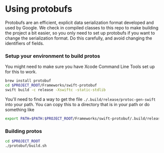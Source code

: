# Using protobufs

Protobufs are an efficient, explicit data serialization format developed and used by Google. We check in compiled classes to this repo to make building the project a bit easier, so you only need to set up protobufs if you want to change the serialization format. Do this carefully, and avoid changing the identifiers of fields.

### Setup your environment to build protos
You might need to make sure you have Xcode Command Line Tools set up for this to work.
```bash
brew install protobuf
cd $PROJECT_ROOT/Frameworks/swift-protobuf
swift build -c release -Xswiftc -static-stdlib
```
You'll need to find a way to get the file `./.build/release/protoc-gen-swift` into your path. You can copy this to a directory that is in your path or do something like
```bash
export PATH=$PATH:$PROJECT_ROOT/Frameworks/swift-protobuf/.build/release
```

### Building protos
```bash
cd $PROJECT_ROOT
./protobuf/build.sh
```
